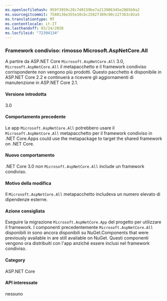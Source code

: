 ```yaml
---
ms.openlocfilehash: 959f3959c28c7d0159be7a213986345e2865b9a2
ms.sourcegitcommit: 7588136e355e10cbc2582f389c90c127363c02a5
ms.translationtype: MT
ms.contentlocale: it-IT
ms.lasthandoff: 03/14/2020
ms.locfileid: "72394134"
---
```

### <a name="shared-framework-removed-microsoftaspnetcoreall"></a>Framework condiviso: rimosso Microsoft.AspNetCore.All

A partire da ASP.NET Core `Microsoft.AspNetCore.All` 3.0, `Microsoft.AspNetCore.All` il metapacchetto e il framework condiviso corrispondente non vengono più prodotti. Questo pacchetto è disponibile in ASP.NET Core 2.2 e continuerà a ricevere gli aggiornamenti di manutenzione in ASP.NET Core 2.1.

#### <a name="version-introduced"></a>Versione introdotta

3.0

#### <a name="old-behavior"></a>Comportamento precedente

Le app `Microsoft.AspNetCore.All` potrebbero usare il `Microsoft.AspNetCore.All` metapacchetto per il framework condiviso in .NET Core.Apps could use the metapackage to target the shared framework on .NET Core.

#### <a name="new-behavior"></a>Nuovo comportamento

.NET Core 3.0 non `Microsoft.AspNetCore.All` include un framework condiviso.

#### <a name="reason-for-change"></a>Motivo della modifica

Il `Microsoft.AspNetCore.All` metapacchetto includeva un numero elevato di dipendenze esterne.

#### <a name="recommended-action"></a>Azione consigliata

Eseguire la migrazione `Microsoft.AspNetCore.App` del progetto per utilizzare il framework. I componenti precedentemente `Microsoft.AspNetCore.All` disponibili in sono ancora disponibili su NuGet.Components that were previously available in are still available on NuGet. Questi componenti vengono ora distribuiti con l'app anziché essere inclusi nel framework condiviso.

#### <a name="category"></a>Category

ASP.NET Core

#### <a name="affected-apis"></a>API interessate

nessuno

<!-- 

#### Affected APIs

Not detectable via API analysis

-->
